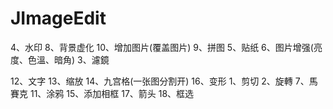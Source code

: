 # JImageEdit

4、水印
8、背景虚化
10、增加图片(覆盖图片)
9、拼图
5、贴纸
6、图片增强(亮度、色溫、暗角)
3、濾鏡

12、文字
13、缩放
14、九宫格(一张图分割开)
16、变形
1、剪切
2、旋轉
7、馬賽克
11、涂鸦
15、添加相框
17、箭头
18、框选




